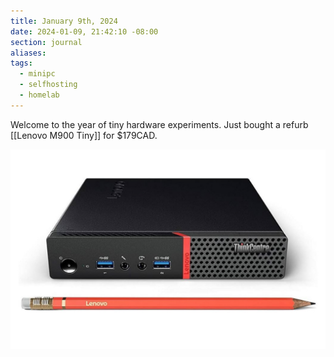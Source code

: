 ```yaml
---
title: January 9th, 2024
date: 2024-01-09, 21:42:10 -08:00
section: journal
aliases: 
tags:
  - minipc
  - selfhosting
  - homelab
---
```

Welcome to the year of tiny hardware experiments. Just bought a refurb [[Lenovo M900 Tiny]] for $179CAD.

![Lenovo ThinkCentre M900 Tiny Desktop with a Pencil in front](/assets/IMG_4541.jpeg)

